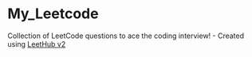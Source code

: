 # My_Leetcode
Collection of LeetCode questions to ace the coding interview! - Created using [LeetHub v2](https://github.com/arunbhardwaj/LeetHub-2.0)
